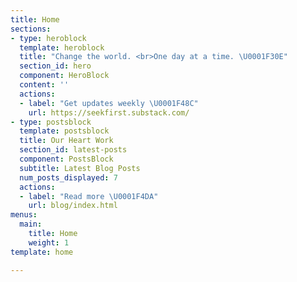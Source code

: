```yaml
---
title: Home
sections:
- type: heroblock
  template: heroblock
  title: "Change the world. <br>One day at a time. \U0001F30E"
  section_id: hero
  component: HeroBlock
  content: ''
  actions:
  - label: "Get updates weekly \U0001F48C"
    url: https://seekfirst.substack.com/
- type: postsblock
  template: postsblock
  title: Our Heart Work
  section_id: latest-posts
  component: PostsBlock
  subtitle: Latest Blog Posts
  num_posts_displayed: 7
  actions:
  - label: "Read more \U0001F4DA"
    url: blog/index.html
menus:
  main:
    title: Home
    weight: 1
template: home

---
```

